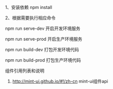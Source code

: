 
1、安装依赖   npm install

2、根据需要执行相应命令

npm run serve-dev              开启开发环境服务

npm run serve-prod             开启生产环境服务

npm run build-dev              打包开发环境代码

npm run build-prod             打包生产环境代码



组件引用列表和说明
1. http://mint-ui.github.io/#!/zh-cn  mint-ui组件api